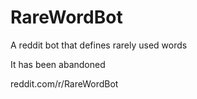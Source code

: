 # RareWordBot
A reddit bot that defines rarely used words

It has been abandoned 

reddit.com/r/RareWordBot
